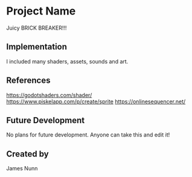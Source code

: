 
# Project Name
Juicy BRICK BREAKER!!!

## Implementation
I included many shaders, assets, sounds and art. 

## References
https://godotshaders.com/shader/
https://www.piskelapp.com/p/create/sprite
https://onlinesequencer.net/

## Future Development
No plans for future development. Anyone can take this and edit it!


## Created by
James Nunn
